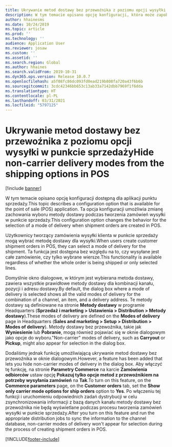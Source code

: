 ```yaml
---
title: Ukrywanie metod dostawy bez przewoźnika z poziomu opcji wysyłki w punkcie sprzedaży
description: W tym temacie opisano opcję konfiguracji, która może zapobiegać wyświetlaniu metod dostawy bez przewoźnika podczas tworzenia zamówień wysyłek w aplikacji punktu sprzedaży.
author: hhainesms
ms.date: 10/24/2019
ms.topic: article
ms.prod: ''
ms.technology: ''
audience: Application User
ms.reviewer: josaw
ms.custom: ''
ms.assetid: ''
ms.search.region: Global
ms.author: hhaines
ms.search.validFrom: 2019-10-31
ms.dyn365.ops.version: Release 10.0.7
ms.openlocfilehash: a5f08fc86dc093fd0ead219b808fa720a43f6b6b
ms.sourcegitcommit: 3cdc42346bb653c13ab33a7142dbb7969f1f6dda
ms.translationtype: HT
ms.contentlocale: pl-PL
ms.lasthandoff: 03/31/2021
ms.locfileid: "5797125"
---
```

# <a name="hide-non-carrier-delivery-modes-from-the-shipping-options-in-pos"></a><span data-ttu-id="329b9-103">Ukrywanie metod dostawy bez przewoźnika z poziomu opcji wysyłki w punkcie sprzedaży</span><span class="sxs-lookup"><span data-stu-id="329b9-103">Hide non-carrier delivery modes from the shipping options in POS</span></span>


[!include [banner](includes/banner.md)]

<span data-ttu-id="329b9-104">W tym temacie opisano opcję konfiguracji dostępną dla aplikacji punktu sprzedaży.</span><span class="sxs-lookup"><span data-stu-id="329b9-104">This topic describes a configuration option that is available for the point of sale (POS) application.</span></span> <span data-ttu-id="329b9-105">Ta opcja konfiguracji umożliwia zmianę zachowania wyboru metody dostawy podczas tworzenia zamówień wysyłki w punkcie sprzedaży.</span><span class="sxs-lookup"><span data-stu-id="329b9-105">This configuration option changes the behavior for the selection of a mode of delivery when shipment orders are created in POS.</span></span>

<span data-ttu-id="329b9-106">Użytkownicy tworzący zamówienia wysyłki klienta w punkcie sprzedaży mogą wybrać metodę dostawy dla wysyłki.</span><span class="sxs-lookup"><span data-stu-id="329b9-106">When users create customer shipment orders in POS, they can select a mode of delivery for the shipment.</span></span> <span data-ttu-id="329b9-107">Ta funkcja jest dostępna bez względu na to, czy wysyłane jest całe zamówienie, czy tylko wybrane wiersze.</span><span class="sxs-lookup"><span data-stu-id="329b9-107">This functionality is available regardless of whether the whole order is being shipped or only selected lines.</span></span>

<span data-ttu-id="329b9-108">Domyślnie okno dialogowe, w którym jest wybierana metoda dostawy, zawiera wszystkie prawidłowe metody dostawy dla kombinacji kanału, pozycji i adresu dostawy.</span><span class="sxs-lookup"><span data-stu-id="329b9-108">By default, the dialog box where a mode of delivery is selected shows all the valid modes of delivery for the combination of a channel, an item, and a delivery address.</span></span> <span data-ttu-id="329b9-109">Te metody dostawy są definiowane na stronie **Metody dostawy** w programie Headquarters (**Sprzedaż i marketing \> Ustawienia \> Distribution \> Metody dostawy**).</span><span class="sxs-lookup"><span data-stu-id="329b9-109">These modes of delivery are defined on the **Modes of delivery** page in Headquarters (**Sales and marketing \> Setup \> Distribution \> Modes of delivery**).</span></span> <span data-ttu-id="329b9-110">Metody dostawy bez przewoźnika, takie jak **Wyniesienie** lub **Pobranie**, mogą również pojawiać się w oknie dialogowym jako opcje do wyboru.</span><span class="sxs-lookup"><span data-stu-id="329b9-110">"Non-carrier" modes of delivery, such as **Carryout** or **Pickup**, might also appear for selection in the dialog box.</span></span>

<span data-ttu-id="329b9-111">Dodaliśmy jednak funkcję umożliwiającą ukrywanie metod dostawy bez przewoźnika w oknie dialogowym.</span><span class="sxs-lookup"><span data-stu-id="329b9-111">However, a feature has been added that lets you hide non-carrier modes of delivery in the dialog box.</span></span> <span data-ttu-id="329b9-112">Aby włączyć tę funkcję, na stronie **Parametry Commerce** na karcie **Zamówienia odbiorców** ustaw opcję **Pokazuj tylko opcje metod z przewoźnikiem na potrzeby wysyłania zamówień** na **Tak**.</span><span class="sxs-lookup"><span data-stu-id="329b9-112">To turn on this feature, on the **Commerce parameters** page, on the **Customer orders** tab, set the **Show only carrier mode options for ship orders** option to **Yes**.</span></span> <span data-ttu-id="329b9-113">Po włączeniu tej funkcji i uruchomieniu odpowiednich zadań dystrybucji w celu zsynchronizowania informacji z bazą danych kanału metody dostawy bez przewoźnika nie będą wyświetlane podczas procesu tworzenia zamówień wysyłki w punkcie sprzedaży.</span><span class="sxs-lookup"><span data-stu-id="329b9-113">After you turn on this feature and run the appropriate distribution jobs to sync the information to the channel database, non-carrier modes of delivery won't appear for selection during the process of creating shipment orders in POS.</span></span>


[!INCLUDE[footer-include](../includes/footer-banner.md)]